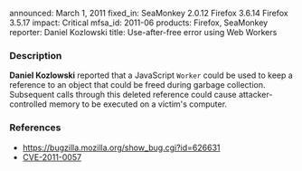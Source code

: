announced: March 1, 2011
fixed_in: SeaMonkey 2.0.12
          Firefox 3.6.14
          Firefox 3.5.17
impact: Critical
mfsa_id: 2011-06
products: Firefox, SeaMonkey
reporter: Daniel Kozlowski
title: Use-after-free error using Web Workers

<h3>Description</h3>

<p><strong>Daniel Kozlowski</strong> reported that a
JavaScript <code>Worker</code> could be used to keep a reference to an
object that could be freed during garbage collection.  Subsequent
calls through this deleted reference could cause attacker-controlled
memory to be executed on a victim's computer.</p>

<h3>References</h3>

<ul>
  <li><a href="https://bugzilla.mozilla.org/show_bug.cgi?id=626631">https://bugzilla.mozilla.org/show_bug.cgi?id=626631</a></li>
  <li><a class="ex-ref" href="http://cve.mitre.org/cgi-bin/cvename.cgi?name=CVE-2011-0057">CVE-2011-0057</a></li>
</ul>




